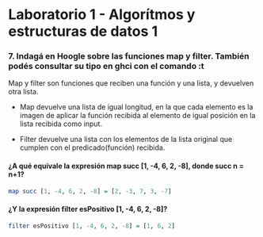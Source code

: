 # Laboratorio 1 - Algorítmos y estructuras de datos 1

### 7. Indagá en Hoogle sobre las funciones map y filter. También podés consultar su tipo en ghci con el comando :t

Map y filter son funciones que reciben una función y una lista, y devuelven otra lista.

- Map devuelve una lista de igual longitud, en la que cada elemento es la imagen de aplicar la función recibida al elemento de igual posición en la lista recibida como input.

- Filter devuelve una lista con los elementos de la lista original que cumplen con el predicado(función) recibida.

#### ¿A qué equivale la expresión map succ [1, -4, 6, 2, -8], donde succ n = n+1?

```haskell
map succ [1, -4, 6, 2, -8] = [2, -3, 7, 3, -7]
```

#### ¿Y la expresión filter esPositivo [1, -4, 6, 2, -8]?

```haskell
filter esPositivo [1, -4, 6, 2, -8] = [1, 6, 2]
```
